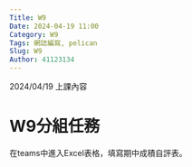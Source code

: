 ```yaml
---
Title: W9
Date: 2024-04-19 11:00
Category: W9
Tags: 網誌編寫, pelican
Slug: W9
Author: 41123134
---
```


2024/04/19 上課內容

<!-- PELICAN_END_SUMMARY -->

# W9分組任務
在teams中進入Excel表格，填寫期中成積自評表。
